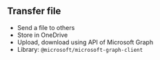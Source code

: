 ## Transfer file
* Send a file to others
* Store in OneDrive
* Upload, download using API of Microsoft Graph
* Library: `@microsoft/microsoft-graph-client`